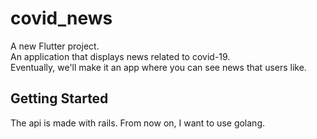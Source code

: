 # covid_news

A new Flutter project.  
An application that displays news related to covid-19.  
Eventually, we'll make it an app where you can see news that users like.


## Getting Started
The api is made with rails.
From now on, I want to use golang.
